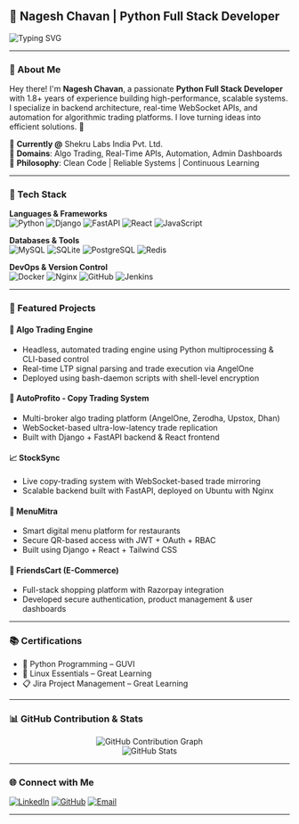 ## 🚀 Nagesh Chavan | Python Full Stack Developer  

![Typing SVG](https://readme-typing-svg.herokuapp.com?font=Fira+Code&weight=600&size=22&pause=1000&color=00B2FF&vCenter=true&width=600&lines=Skilled+Python+Developer;Full+Stack+%7C+API+%7C+Security+%7C+DevOps;Building+Scalable+Web+Applications;Optimizing+Backend+Performance+%F0%9F%94%A5)

---

### 🌟 About Me
Hey there! I'm **Nagesh Chavan**, a passionate **Python Full Stack Developer** with 1.8+ years of experience building high-performance, scalable systems. I specialize in backend architecture, real-time WebSocket APIs, and automation for algorithmic trading platforms. I love turning ideas into efficient solutions. 🚀

🔹 **Currently @** Shekru Labs India Pvt. Ltd.  
🔹 **Domains**: Algo Trading, Real-Time APIs, Automation, Admin Dashboards  
🔹 **Philosophy**: Clean Code | Reliable Systems | Continuous Learning

---

### 🔧 Tech Stack

**Languages & Frameworks**  
![Python](https://img.shields.io/badge/Python-3776AB?style=for-the-badge&logo=python&logoColor=white)
![Django](https://img.shields.io/badge/Django-092E20?style=for-the-badge&logo=django&logoColor=white)
![FastAPI](https://img.shields.io/badge/FastAPI-009688?style=for-the-badge&logo=fastapi&logoColor=white)
![React](https://img.shields.io/badge/React-20232A?style=for-the-badge&logo=react&logoColor=61DAFB)
![JavaScript](https://img.shields.io/badge/JavaScript-F7DF1E?style=for-the-badge&logo=javascript&logoColor=black)

**Databases & Tools**  
![MySQL](https://img.shields.io/badge/MySQL-4479A1?style=for-the-badge&logo=mysql&logoColor=white)
![SQLite](https://img.shields.io/badge/SQLite-003B57?style=for-the-badge&logo=sqlite&logoColor=white)
![PostgreSQL](https://img.shields.io/badge/PostgreSQL-336791?style=for-the-badge&logo=postgresql&logoColor=white)
![Redis](https://img.shields.io/badge/Redis-DC382D?style=for-the-badge&logo=redis&logoColor=white)

**DevOps & Version Control**  
![Docker](https://img.shields.io/badge/Docker-2496ED?style=for-the-badge&logo=docker&logoColor=white)
![Nginx](https://img.shields.io/badge/Nginx-009639?style=for-the-badge&logo=nginx&logoColor=white)
![GitHub](https://img.shields.io/badge/GitHub-181717?style=for-the-badge&logo=github&logoColor=white)
![Jenkins](https://img.shields.io/badge/Jenkins-D24939?style=for-the-badge&logo=jenkins&logoColor=white)

---

### 💼 Featured Projects

#### 🧠 Algo Trading Engine
- Headless, automated trading engine using Python multiprocessing & CLI-based control  
- Real-time LTP signal parsing and trade execution via AngelOne  
- Deployed using bash-daemon scripts with shell-level encryption  

#### 🔁 AutoProfito - Copy Trading System
- Multi-broker algo trading platform (AngelOne, Zerodha, Upstox, Dhan)  
- WebSocket-based ultra-low-latency trade replication  
- Built with Django + FastAPI backend & React frontend  

#### 📈 StockSync
- Live copy-trading system with WebSocket-based trade mirroring  
- Scalable backend built with FastAPI, deployed on Ubuntu with Nginx  

#### 🧾 MenuMitra
- Smart digital menu platform for restaurants  
- Secure QR-based access with JWT + OAuth + RBAC  
- Built using Django + React + Tailwind CSS  

#### 🛒 FriendsCart (E-Commerce)
- Full-stack shopping platform with Razorpay integration  
- Developed secure authentication, product management & user dashboards

---

### 📚 Certifications

- 🧠 Python Programming – GUVI  
- 🐧 Linux Essentials – Great Learning  
- 📋 Jira Project Management – Great Learning  

---

### 📊 GitHub Contribution & Stats

<div align="center">
  <img src="https://github-readme-activity-graph.vercel.app/graph?username=nagesh882&theme=react-dark&hide_border=true&area=true" alt="GitHub Contribution Graph" />
</div>

<div align="center">
  <img src="https://github-readme-stats.vercel.app/api?username=nagesh882&show_icons=true&theme=dark&bg_color=000000&title_color=ffffff&icon_color=ffffff&text_color=ffffff&border_color=30363d&count_private=true" alt="GitHub Stats" />
</div>

---

### 🌐 Connect with Me

[![LinkedIn](https://img.shields.io/badge/LinkedIn-0A66C2?style=for-the-badge&logo=linkedin&logoColor=white)](http://www.linkedin.com/in/nagesh-chavan-878b742b7)
[![GitHub](https://img.shields.io/badge/GitHub-181717?style=for-the-badge&logo=github&logoColor=white)](https://github.com/nagesh882)
[![Email](https://img.shields.io/badge/Email-D14836?style=for-the-badge&logo=gmail&logoColor=white)](mailto:nageshchavan0802@gmail.com)

---
